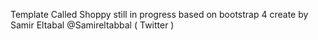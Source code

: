 Template Called Shoppy still in progress based on bootstrap 4 
create by Samir Eltabal @Samireltabbal ( Twitter )
